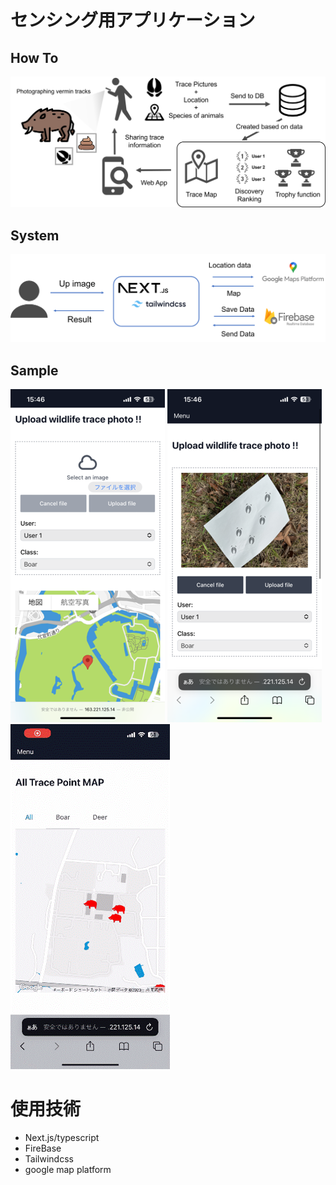 # センシング用アプリケーション

## How To

![picture 1](imgs/画像2.png)

## System

![picture 2](imgs/画像1.png)

## Sample

![picture 3](imgs/画像3.png)
![picture 4](imgs/画像4.png)
![picture 5](imgs/画像5.gif)

# 使用技術

- Next.js/typescript
- FireBase
- Tailwindcss
- google map platform
